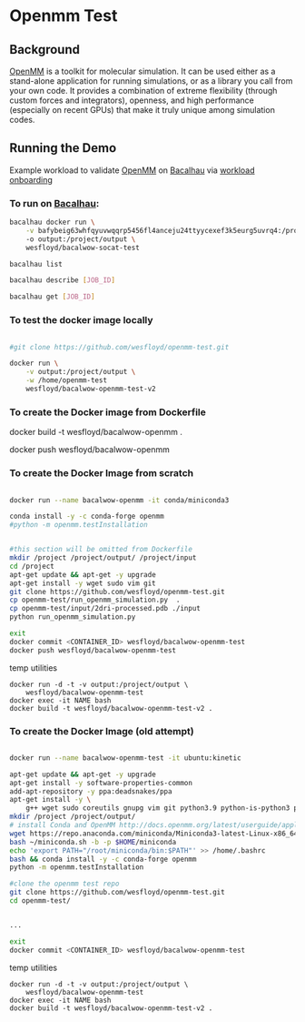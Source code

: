# Openmm Test

## Background

[OpenMM](https://github.com/openmm/openmm) is a toolkit for molecular simulation. It can be used either as a stand-alone application for running simulations, or as a library you call from your own code. It provides a combination of extreme flexibility (through custom forces and integrators), openness, and high performance (especially on recent GPUs) that make it truly unique among simulation codes.

## Running the Demo
Example workload to validate [OpenMM](https://github.com/openmm/openmm) on [Bacalhau](bacalhau.org) via [workload onboarding](https://docs.bacalhau.org/getting-started/workload-onboarding)  


### To run on [Bacalhau](https://github.com/filecoin-project/bacalhau):
```bash
bacalhau docker run \
	-v bafybeig63whfqyuvwqqrp5456fl4anceju24ttyycexef3k5eurg5uvrq4:/project/input
	-o output:/project/output \
	wesfloyd/bacalwow-socat-test

bacalhau list

bacalhau describe [JOB_ID]

bacalhau get [JOB_ID]
```


### To test the docker image locally
```bash

#git clone https://github.com/wesfloyd/openmm-test.git

docker run \
	-v output:/project/output \
	-w /home/openmm-test
	wesfloyd/bacalwow-openmm-test-v2


```





### To create the Docker image from Dockerfile

docker build -t wesfloyd/bacalwow-openmm .

docker push wesfloyd/bacalwow-openmm


### To create the Docker Image from scratch

```bash

docker run --name bacalwow-openmm -it conda/miniconda3

conda install -y -c conda-forge openmm
#python -m openmm.testInstallation


#this section will be omitted from Dockerfile
mkdir /project /project/output/ /project/input
cd /project
apt-get update && apt-get -y upgrade
apt-get install -y wget sudo vim git
git clone https://github.com/wesfloyd/openmm-test.git
cp openmm-test/run_openmm_simulation.py  .
cp openmm-test/input/2dri-processed.pdb ./input
python run_openmm_simulation.py

exit
docker commit <CONTAINER_ID> wesfloyd/bacalwow-openmm-test
docker push wesfloyd/bacalwow-openmm-test

```

temp utilities
```
docker run -d -t -v output:/project/output \
	wesfloyd/bacalwow-openmm-test
docker exec -it NAME bash
docker build -t wesfloyd/bacalwow-openmm-test-v2 .
```



































### To create the Docker Image (old attempt)

```bash

docker run --name bacalwow-openmm-test -it ubuntu:kinetic

apt-get update && apt-get -y upgrade
apt-get install -y software-properties-common
add-apt-repository -y ppa:deadsnakes/ppa
apt-get install -y \
    g++ wget sudo coreutils gnupg vim git python3.9 python-is-python3 python3-tqdm
mkdir /project /project/output/
# install Conda and OpenMM http://docs.openmm.org/latest/userguide/application/01_getting_started.html#installing-openmm 
wget https://repo.anaconda.com/miniconda/Miniconda3-latest-Linux-x86_64.sh -O ~/miniconda.sh
bash ~/miniconda.sh -b -p $HOME/miniconda
echo 'export PATH="/root/miniconda/bin:$PATH"' >> /home/.bashrc
bash && conda install -y -c conda-forge openmm
python -m openmm.testInstallation

#clone the openmm test repo
git clone https://github.com/wesfloyd/openmm-test.git
cd openmm-test/


...

exit
docker commit <CONTAINER_ID> wesfloyd/bacalwow-openmm-test

```

temp utilities
```
docker run -d -t -v output:/project/output \
	wesfloyd/bacalwow-openmm-test
docker exec -it NAME bash
docker build -t wesfloyd/bacalwow-openmm-test-v2 .
```